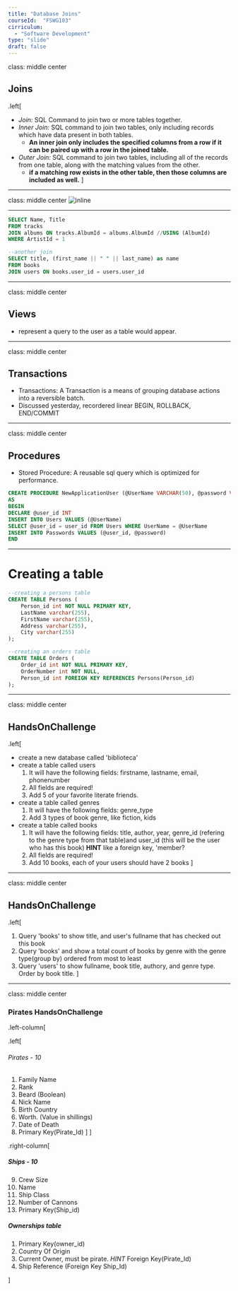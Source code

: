 ```yaml
---
title: "Database Joins"
courseId:  "FSWG103"
cirriculum:
  - "Software Development"
type: "slide"
draft: false
---
```


class: middle center

## Joins

.left[

* _Join:_ SQL Command to join two or more tables together.
* _Inner Join:_ SQL command to join two tables, only including records which have data present in both tables.
  * **An inner join only includes the specified columns from a row if it can be paired up with a row in the joined table.**
* _Outer Join:_ SQL command to join two tables, including all of the records from one table, along with the matching values from the other.
  * **if a matching row exists in the other table, then those columns are included as well.**
    ]

---

class: middle center
![inline](https://i.stack.imgur.com/ytO9K.png)

---

```sql
SELECT Name, Title
FROM tracks
JOIN albums ON tracks.AlbumId = albums.AlbumId //USING (AlbumId)
WHERE ArtistId = 1

--another join
SELECT title, (first_name || " " || last_name) as name
FROM books
JOIN users ON books.user_id = users.user_id
```

---

class: middle center

## Views

* represent a query to the user as a table would appear.

---

class: middle center

## Transactions

* Transactions: A Transaction is a means of grouping database actions into a reversible batch.
* Discussed yesterday, recordered linear BEGIN, ROLLBACK, END/COMMIT

---

class: middle center

## Procedures

* Stored Procedure: A reusable sql query which is optimized for performance.

```sql
CREATE PROCEDURE NewApplicationUser (@UserName VARCHAR(50), @password VARCHAR(50)
AS
BEGIN
DECLARE @user_id INT
INSERT INTO Users VALUES (@UserName)
SELECT @user_id = user_id FROM Users WHERE UserName = @UserName
INSERT INTO Passwords VALUES (@user_id, @password)
END
```

---

# Creating a table

```sql
--creating a persons table
CREATE TABLE Persons (
    Person_id int NOT NULL PRIMARY KEY,
    LastName varchar(255),
    FirstName varchar(255),
    Address varchar(255),
    City varchar(255)
);

--creating an orders table
CREATE TABLE Orders (
    Order_id int NOT NULL PRIMARY KEY,
    OrderNumber int NOT NULL,
    Person_id int FOREIGN KEY REFERENCES Persons(Person_id)
);
```

---

class: middle center

## HandsOnChallenge

.left[

* create a new database called 'biblioteca'
* create a table called users
  1. It will have the following fields: firstname, lastname, email, phonenumber
  2. All fields are required!
  3. Add 5 of your favorite literate friends.
* create a table called genres
  1. It will have the following fields: genre_type
  2. Add 3 types of book genre, like fiction, kids
* create a table called books
  1. It will have the following fields: title, author, year, genre_id (refering to the genre type from that table)and user_id (this will be the user who has this book) **HINT** like a foreign key, 'member?
  2. All fields are required!
  3. Add 10 books, each of your users should have 2 books
     ]

---

class: middle center

## HandsOnChallenge

.left[

1. Query 'books' to show title, and user's fullname that has checked out this book
2. Query 'books' and show a total count of books by genre with the genre type(group by) ordered from most to least
3. Query 'users' to show fullname, book title, authory, and genre type. Order by book title.
   ]

---

class: middle center

### Pirates HandsOnChallenge

.left-column[

.left[

###### Pirates - 10

1. Family Name
2. Rank
3. Beard (Boolean)
4. Nick Name
5. Birth Country
6. Worth. (Value in shillings)
7. Date of Death
8. Primary Key(Pirate_Id)
   ] ]

.right-column[

##### Ships - 10

9. Crew Size
10. Name
11. Ship Class
12. Number of Cannons
13. Primary Key(Ship_id)

##### Ownerships table

1. Primary Key(owner_id)
2. Country Of Origin
3. Current Owner, must be pirate. _HINT_ Foreign Key(Pirate_Id)
4. Ship Reference (Foreign Key Ship_Id)

]
